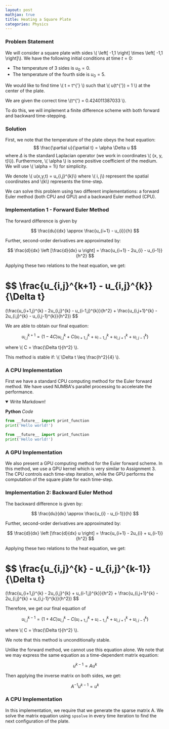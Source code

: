 ```yaml
---
layout: post
mathjax: true
title: Heating a Square Plate
categories: Physics
---
```


### Problem Statement ### 

We will consider a square plate with sides \\( \left[ -1,1 \right] \times \left[ -1,1 \right]\\). We have the following initial conditions at time $t=0$: 

*   The temperature of 3 sides is  $u_0=0$.
*   The temperature of the fourth side is $u_0=5$.

We would like to find time \\( t = t^{'} \\) such that \\( u(t^{'}) = 1 \\) at the center of the plate.

We are given the correct time \\(t^{'} = 0.424011387033 \\). 

To do this, we will implement a finite difference scheme with both forward and backward time-stepping. 


### Solution ###

First, we note that the temperature of the plate obeys the heat equation: 
$$
\frac{\partial u}{\partial t} = \alpha \Delta u
$$
where $\Delta$ is the standard Laplacian operator (we work in coordinates \\( \{x, y, t\}\\)). Furthermore, \\( \alpha \\) is some positive coefficient of the medium. We will use \\( \alpha = 1\\) for simplicity. 

We denote \\( u(x,y,t) = u_{i,j}^{k}\\) where \\( i, j\\) represent the spatial coordinates and \\(k\\) represents the time-step. 

We can solve this problem using two different implementations: a forward Euler method (both CPU and GPU) and a backward Euler method (CPU). 


### Implementation 1 - Forward Euler Method

The forward difference is given by 

$$
\frac{du}{dx} \approx \frac{u_{i+1} - u_{i}}{h}
$$

Further, second-order derivatives are approximated by: 

$$
\frac{d}{dx} \left [\frac{d}{dx} u \right] =
\frac{u_{i+1} - 2u_{i} - u_{i-1}}{h^2}
$$

Applying these two relations to the heat equation, we get: 

$$
\frac{u_{i,j}^{k+1} - u_{i,j}^{k}}{\Delta t} 
= 
(\frac{u_{i+1,j}^{k} - 2u_{i,j}^{k} - u_{i-1,j}^{k}}{h^2}
+ 
\frac{u_{i,j+1}^{k} - 2u_{i,j}^{k} - u_{i,j-1}^{k}}{h^2})
$$

We are able to obtain our final equation:

$$
u_{i,j}^{k+1} = (1-4C)u_{i,j}^{k} + C(u_{i+1,j}^{k} + 
u_{i-1,j}^{k} + u_{i,j+1}^{k} +
u_{i,j-1}^{k})
$$

where \\( C = \frac{\Delta t}{h^2} \\). 

This method is stable if: \\( \Delta t \leq \frac{h^2}{4} \\). 


### A CPU Implementation ###

First we have a standard CPU computing method for the Euler forward method. We have used NUMBA's parallel processing to accelerate the performance. 


<details open>
<summary>Write Markdown!</summary>
<!--All you need is a blank line-->

**Python** *Code*
```python
from __future__ import print_function
print('Hello world!')
```
</details>

```python
from __future__ import print_function
print('Hello world!')
```

### A GPU Implementation ###

We also present a GPU computing method for the Euler forward scheme. In this method, we use a GPU kernel which is very similar to Assignment 3. The CPU controls each time-step iteration, while the GPU performs the computation of the square plate for each time-step. 


### Implementation 2: Backward Euler Method

The backward difference is given by: 

$$
\frac{du}{dx} \approx \frac{u_{i} - u_{i-1}}{h}
$$

Further, second-order derivatives are approximated by: 

$$
\frac{d}{dx} \left [\frac{d}{dx} u \right] =
\frac{u_{i+1} - 2u_{i} + u_{i-1}}{h^2}
$$

Applying these two relations to the heat equation, we get: 

$$
\frac{u_{i,j}^{k} - u_{i,j}^{k-1}}{\Delta t} 
=
(\frac{u_{i+1,j}^{k} - 2u_{i,j}^{k} + u_{i-1,j}^{k}}{h^2}
+ 
\frac{u_{i,j+1}^{k} - 2u_{i,j}^{k} + u_{i,j-1}^{k}}{h^2})
$$

Therefore, we get our final equation of

$$
u_{i,j}^{k-1} =
(1 + 4C) u_{i,j}^{k} - 
C (u_{i+1,j}^{k} + u_{i-1,j}^{k} + u_{i,j+1}^{k} + u_{i,j-1}^{k} )
$$

where \\( C = \frac{\Delta t}{h^2} \\).

We note that this method is unconditionally stable. 

Unlike the forward method, we cannot use this equation alone. We note that we may express the same equation as a time-dependent matrix equation: 

$$
u^{k-1} = A u^{k}
$$

Then applying the inverse matrix on both sides, we get:

$$
A^{-1} u^{k-1} = u^{k}
$$


### A CPU Implementation ###

In this implementation, we require that we generate the sparse matrix A. We solve the matrix equation using ``spsolve`` in every time iteration to find the next configuration of the plate. 